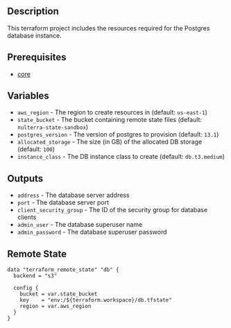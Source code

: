## Description

This terraform project includes the resources required for the Postgres database instance.

## Prerequisites

* [core](../core/README.md)

## Variables

* `aws_region` - The region to create resources in (default: `us-east-1`)
* `state_bucket` - The bucket containing remote state files (default: `nulterra-state-sandbox`)
* `postgres_version` - The version of postgres to provision (default: `13.1`)
* `allocated_storage` - The size (in GB) of the allocated DB storage (default: `100`)
* `instance_class` - The DB instance class to create (default: `db.t3.medium`)

## Outputs

* `address` - The database server address
* `port` - The database server port
* `client_security_group` - The ID of the security group for database clients
* `admin_user` - The database superuser name
* `admin_password` - The database superuser password

## Remote State

```
data "terraform_remote_state" "db" {
  backend = "s3"

  config {
    bucket = var.state_bucket
    key    = "env:/${terraform.workspace}/db.tfstate"
    region = var.aws_region
  }
}
```

